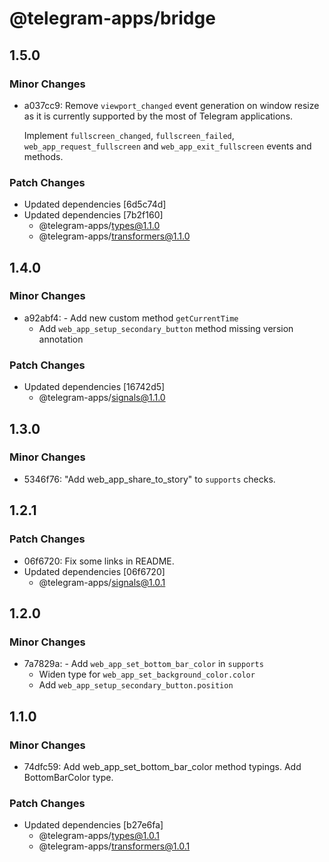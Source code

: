 # @telegram-apps/bridge

## 1.5.0

### Minor Changes

- a037cc9: Remove `viewport_changed` event generation on window resize as it is currently supported by the most of Telegram applications.

  Implement `fullscreen_changed`, `fullscreen_failed`, `web_app_request_fullscreen` and `web_app_exit_fullscreen` events and methods.

### Patch Changes

- Updated dependencies [6d5c74d]
- Updated dependencies [7b2f160]
  - @telegram-apps/types@1.1.0
  - @telegram-apps/transformers@1.1.0

## 1.4.0

### Minor Changes

- a92abf4: - Add new custom method `getCurrentTime`
  - Add `web_app_setup_secondary_button` method missing version annotation

### Patch Changes

- Updated dependencies [16742d5]
  - @telegram-apps/signals@1.1.0

## 1.3.0

### Minor Changes

- 5346f76: "Add web_app_share_to_story" to `supports` checks.

## 1.2.1

### Patch Changes

- 06f6720: Fix some links in README.
- Updated dependencies [06f6720]
  - @telegram-apps/signals@1.0.1

## 1.2.0

### Minor Changes

- 7a7829a: - Add `web_app_set_bottom_bar_color` in `supports`
  - Widen type for `web_app_set_background_color.color`
  - Add `web_app_setup_secondary_button.position`

## 1.1.0

### Minor Changes

- 74dfc59: Add web_app_set_bottom_bar_color method typings. Add BottomBarColor type.

### Patch Changes

- Updated dependencies [b27e6fa]
  - @telegram-apps/types@1.0.1
  - @telegram-apps/transformers@1.0.1
